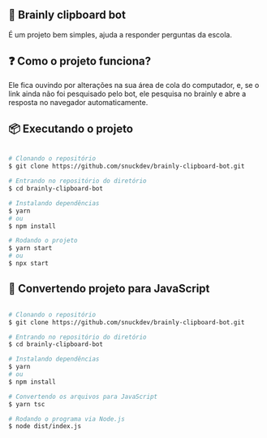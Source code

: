 ## 🤖 Brainly clipboard bot
É um projeto bem simples, ajuda a responder perguntas da escola.

## ❓ Como o projeto funciona?
Ele fica ouvindo por alterações na sua área de cola do computador, e, se o link
ainda não foi pesquisado pelo bot, ele pesquisa no brainly e abre a resposta no navegador
automaticamente.

## 📦 Executando o projeto
```bash

# Clonando o repositório
$ git clone https://github.com/snuckdev/brainly-clipboard-bot.git

# Entrando no repositório do diretório
$ cd brainly-clipboard-bot

# Instalando dependências
$ yarn
# ou
$ npm install

# Rodando o projeto
$ yarn start
# ou
$ npx start
```

## 🎉 Convertendo projeto para JavaScript
```bash

# Clonando o repositório
$ git clone https://github.com/snuckdev/brainly-clipboard-bot.git

# Entrando no repositório do diretório
$ cd brainly-clipboard-bot

# Instalando dependências
$ yarn
# ou
$ npm install

# Convertendo os arquivos para JavaScript
$ yarn tsc

# Rodando o programa via Node.js
$ node dist/index.js
```